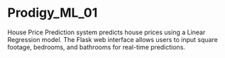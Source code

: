 # Prodigy_ML_01
House Price Prediction system predicts house prices using a Linear Regression model. The Flask web interface allows users to input square footage, bedrooms, and bathrooms for real-time predictions.

